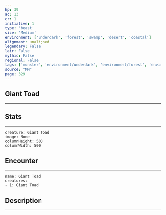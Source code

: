 ```yaml
---
hp: 39
ac: 13
cr: 1
initiative: 1
type: 'beast'    
size: 'Medium'
environment: ['underdark', 'forest', 'swamp', 'desert', 'coastal']
alignment: unaligned
legendary: False
lair: False
mythic: False
regional: False
tags: ['monster', 'environment/underdark', 'environment/forest', 'environment/swamp', 'environment/desert', 'environment/coastal']
source: "MM"
page: 329
---
```


## Giant Toad
---



## Stats
---

```statblock
creature: Giant Toad
image: None
columnHeight: 500
columnWidth: 500
```

## Encounter
---

```encounter-table
name: Giant Toad
creatures:
- 1: Giant Toad
```

## Description
---




